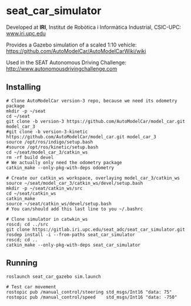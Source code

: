 # seat_car_simulator

Developed at **IRI**, Institut de Robòtica i Informàtica Industrial, CSIC-UPC:  
www.iri.upc.edu

Provides a Gazebo simulation of a scaled 1:10 vehicle:  
https://github.com/AutoModelCar/AutoModelCarWiki/wiki

Used in the SEAT Autonomous Driving Challenge:  
http://www.autonomousdrivingchallenge.com

## Installing

```
# Clone AutoModelCar version-3 repo, because we need its odometry package
mkdir -p ~/seat
cd ~/seat
git clone -b version-3 https://github.com/AutoModelCar/model_car.git model_car_3
#git clone -b version-3-kinetic https://github.com/AutoModelCar/model_car.git model_car_3
source /opt/ros/indigo/setup.bash
#source /opt/ros/kinetic/setup.bash
cd ~/seat/model_car_3/catkin_ws
rm -rf build devel
# We actually only need the odometry package
catkin_make --only-pkg-with-deps odometry
```
```
# Create our catkin_ws workspace, overlaying model_car_3/catkin_ws
source ~/seat/model_car_3/catkin_ws/devel/setup.bash
mkdir -p ~/seat/catkin_ws/src
cd ~/seat/catkin_ws
catkin_make
source ~/seat/catkin_ws/devel/setup.bash
# You can/should add this last line to you ~/.bashrc
```

```
# Clone simulator in catwkin_ws
roscd; cd ../src
git clone https://gitlab.iri.upc.edu/seat_adc/seat_car_simulator.git
rosdep install -i --from-paths seat_car_simulator
roscd; cd ..
catkin_make --only-pkg-with-deps seat_car_simulator
```

## Running 

```
roslaunch seat_car_gazebo sim.launch

# Test car movement
rostopic pub /manual_control/steering std_msgs/Int16 "data: 75"
rostopic pub /manual_control/speed    std_msgs/Int16 "data: -750"
```